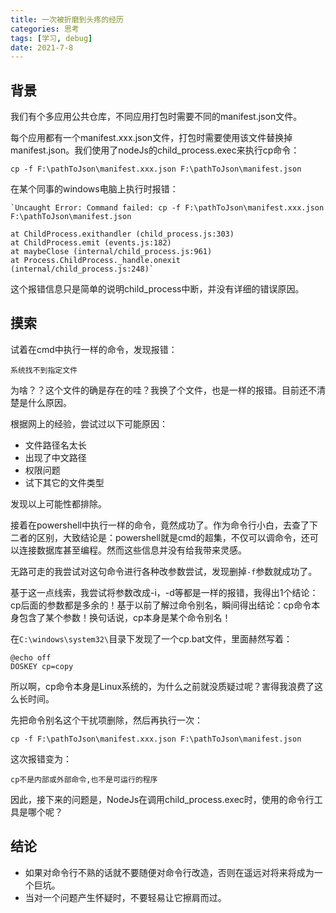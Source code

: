 ```yaml
---
title: 一次被折磨到头疼的经历
categories: 思考
tags: [学习, debug]
date: 2021-7-8
--- 
```


## 背景
我们有个多应用公共仓库，不同应用打包时需要不同的manifest.json文件。

每个应用都有一个manifest.xxx.json文件，打包时需要使用该文件替换掉manifest.json。我们使用了nodeJs的child_process.exec来执行cp命令：

```shell
cp -f F:\pathToJson\manifest.xxx.json F:\pathToJson\manifest.json 
```
在某个同事的windows电脑上执行时报错：

```
`Uncaught Error: Command failed: cp -f F:\pathToJson\manifest.xxx.json F:\pathToJson\manifest.json

at ChildProcess.exithandler (child_process.js:303)
at ChildProcess.emit (events.js:182)
at maybeClose (internal/child_process.js:961)
at Process.ChildProcess._handle.onexit (internal/child_process.js:248)`
```

这个报错信息只是简单的说明child_process中断，并没有详细的错误原因。

## 摸索

试着在cmd中执行一样的命令，发现报错：

```
系统找不到指定文件
```

为啥？？这个文件的确是存在的哇？我换了个文件，也是一样的报错。目前还不清楚是什么原因。

根据网上的经验，尝试过以下可能原因：
- 文件路径名太长
- 出现了中文路径
- 权限问题
- 试下其它的文件类型

发现以上可能性都排除。

接着在powershell中执行一样的命令，竟然成功了。作为命令行小白，去查了下二者的区别，大致结论是：powershell就是cmd的超集，不仅可以调命令，还可以连接数据库甚至编程。然而这些信息并没有给我带来灵感。

无路可走的我尝试对这句命令进行各种改参数尝试，发现删掉`-f`参数就成功了。

基于这一点线索，我尝试将参数改成-i，-d等都是一样的报错，我得出1个结论：cp后面的参数都是多余的！基于以前了解过命令别名，瞬间得出结论：cp命令本身包含了某个参数！换句话说，cp本身是某个命令别名！

在`C:\windows\system32\`目录下发现了一个cp.bat文件，里面赫然写着：

```
@echo off  
DOSKEY cp=copy 
```

所以啊，cp命令本身是Linux系统的，为什么之前就没质疑过呢？害得我浪费了这么长时间。

先把命令别名这个干扰项删除，然后再执行一次：
```shell
cp -f F:\pathToJson\manifest.xxx.json F:\pathToJson\manifest.json 
```
这次报错变为：

```
cp不是内部或外部命令,也不是可运行的程序
```
因此，接下来的问题是，NodeJs在调用child_process.exec时，使用的命令行工具是哪个呢？



## 结论
- 如果对命令行不熟的话就不要随便对命令行改造，否则在遥远对将来将成为一个巨坑。
- 当对一个问题产生怀疑时，不要轻易让它擦肩而过。